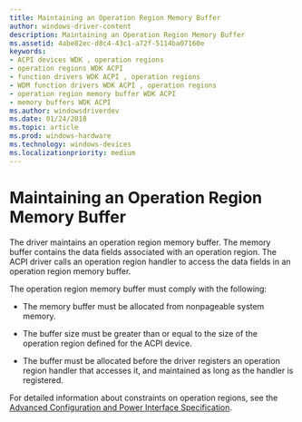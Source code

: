```yaml
---
title: Maintaining an Operation Region Memory Buffer
author: windows-driver-content
description: Maintaining an Operation Region Memory Buffer
ms.assetid: 4abe82ec-d8c4-43c1-a72f-5114ba07160e
keywords:
- ACPI devices WDK , operation regions
- operation regions WDK ACPI
- function drivers WDK ACPI , operation regions
- WDM function drivers WDK ACPI , operation regions
- operation region memory buffer WDK ACPI
- memory buffers WDK ACPI
ms.author: windowsdriverdev
ms.date: 01/24/2018
ms.topic: article
ms.prod: windows-hardware
ms.technology: windows-devices
ms.localizationpriority: medium
---
```


# Maintaining an Operation Region Memory Buffer



The driver maintains an operation region memory buffer. The memory buffer contains the data fields associated with an operation region. The ACPI driver calls an operation region handler to access the data fields in an operation region memory buffer.

The operation region memory buffer must comply with the following:

-   The memory buffer must be allocated from nonpageable system memory.

-   The buffer size must be greater than or equal to the size of the operation region defined for the ACPI device.

-   The buffer must be allocated before the driver registers an operation region handler that accesses it, and maintained as long as the handler is registered.

For detailed information about constraints on operation regions, see the [Advanced Configuration and Power Interface Specification](https://go.microsoft.com/fwlink/p/?linkid=866846).

 

 



